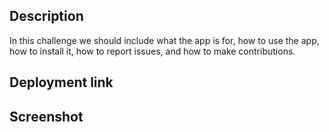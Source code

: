 ## Description
In this challenge we should include what the app is for, how to use the app, how to install it, how to report issues, and how to make contributions.

## Deployment link

## Screenshot

